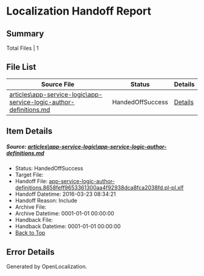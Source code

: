 # <a name='report-top'></a> Localization Handoff Report

## Summary
 Total Files | 1

## File List
 Source File | Status | Details 
 ----------- | ------ | ------- 
 [articles\app-service-logic\app-service-logic-author-definitions.md](https://github.com/OpenLocalizationTest/azuretest/blob/575b87a7280969d1707abf5b46ec4ed3b8fd9fa5/articles/app-service-logic/app-service-logic-author-definitions.md) | HandedOffSuccess | [Details](#e749b7701463a14e00e68056df1c35422c68ad2e3986)

## Item Details
##### <a name='e749b7701463a14e00e68056df1c35422c68ad2e3986'></a> Source: [articles\app-service-logic\app-service-logic-author-definitions.md](https://github.com/OpenLocalizationTest/azuretest/blob/575b87a7280969d1707abf5b46ec4ed3b8fd9fa5/articles/app-service-logic/app-service-logic-author-definitions.md)
* Status: HandedOffSuccess
* Target File: 
* Handoff File: [app-service-logic-author-definitions.8658feff9653361300aa4f92938dca8fca2038fd.pl-pl.xlf](https://github.com/OpenLocalizationTest/azuretest.handoff/blob/330e3267b6233ec74d50ca0428d8dd0e16619935/ol-handoff/OpenLocalizationTestOrg/azure-content-plpl-test/master/ht/app-service-logic-author-definitions.8658feff9653361300aa4f92938dca8fca2038fd.pl-pl.xlf)
* Handoff Datetime: 2016-03-23 08:34:21
* Handoff Reason: Include
* Archive File: 
* Archive Datetime: 0001-01-01 00:00:00
* Handback File: 
* Handback Datetime: 0001-01-01 00:00:00
* [Back to Top](#report-top)


## Error Details

Generated by OpenLocalization.

